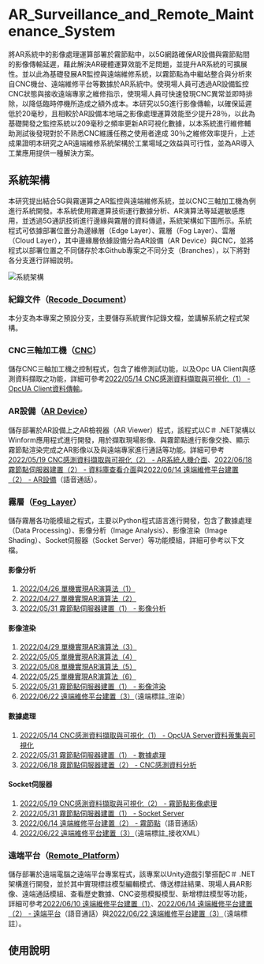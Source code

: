 # AR_Surveillance_and_Remote_Maintenance_System
將AR系統中的影像處理運算部署於霧節點中，以5G網路確保AR設備與霧節點間的影像傳輸延遲，藉此解決AR硬體運算效能不足問題，並提升AR系統的可擴展性。並以此為基礎發展AR監控與遠端維修系統，以霧節點為中繼站整合與分析來自CNC機台、遠端維修平台等數據於AR系統中。使現場人員可透過AR設備監控CNC狀態與接收遠端專家之維修指示，使現場人員可快速發現CNC異常並即時排除，以降低臨時停機所造成之額外成本。本研究以5G進行影像傳輸，以確保延遲低於20毫秒，且相較於AR設備本地端之影像處理運算效能至少提升28％，以此為基礎開發之監控系統以209毫秒之頻率更新AR可視化數據，以本系統進行維修輔助測試後發現對於不熟悉CNC維護任務之使用者達成 30％之維修效率提升，上述成果證明本研究之AR遠端維修系統架構於工業場域之效益與可行性，並為AR導入工業應用提供一種解決方案。

## 系統架構
本研究提出結合5G與霧運算之AR監控與遠端維修系統，並以CNC三軸加工機為例進行系統開發。本系統使用霧運算技術運行數據分析、AR演算法等延遲敏感應用，並透過5G通訊技術進行邊緣與霧層的資料傳遞，系統架構如下圖所示。系統程式可依據部署位置分為邊緣層（Edge Layer）、霧層（Fog Layer）、雲層（Cloud Layer），其中邊緣層依據設備分為AR設備（AR Device）與CNC，並將程式以部署位置之不同儲存於本Github專案之不同分支（Branches），以下將對各分支進行詳細說明。

![系統架構](https://user-images.githubusercontent.com/77768660/188812957-9fcc322c-7992-4b1e-9bc2-31a26ecb8265.png)

### 紀錄文件（[Recode_Document](https://github.com/vf19961226/AR_Surveillance_and_Remote_Maintenance_System)）
本分支為本專案之預設分支，主要儲存系統實作記錄文檔，並講解系統之程式架構。

### CNC三軸加工機（[CNC](https://github.com/vf19961226/AR_Surveillance_and_Remote_Maintenance_System/tree/CNC)）
儲存CNC三軸加工機之控制程式，包含了維修測試功能，以及Opc UA Client與感測資料擷取之功能，詳細可參考[2022/05/14 CNC感測資料擷取與可視化（1） - OpcUA Client資料傳輸](https://github.com/vf19961226/AR_Surveillance_and_Remote_Maintenance_System/blob/Recode_Document/2022_05_14%20CNC%E6%84%9F%E6%B8%AC%E8%B3%87%E6%96%99%E6%93%B7%E5%8F%96%E8%88%87%E5%8F%AF%E8%A6%96%E5%8C%96%EF%BC%881%EF%BC%89.md#opcua-client%E8%B3%87%E6%96%99%E5%82%B3%E8%BC%B8)。

### AR設備（[AR Device](https://github.com/vf19961226/AR_Surveillance_and_Remote_Maintenance_System/tree/AR_Device)）
儲存部署於AR設備上之AR檢視器（AR Viewer）程式，該程式以C＃ .NET架構以Winform應用程式進行開發，用於擷取現場影像、與霧節點進行影像交換、顯示霧節點渲染完成之AR影像以及與遠端專家進行通話等功能。詳細可參考[2022/05/19 CNC感測資料擷取與可視化（2） - AR系統人機介面](https://github.com/vf19961226/AR_Surveillance_and_Remote_Maintenance_System/blob/Recode_Document/2022_05_19%20CNC%E6%84%9F%E6%B8%AC%E8%B3%87%E6%96%99%E6%93%B7%E5%8F%96%E8%88%87%E5%8F%AF%E8%A6%96%E5%8C%96%EF%BC%882%EF%BC%89.md#ar%E7%B3%BB%E7%B5%B1%E4%BA%BA%E6%A9%9F%E4%BB%8B%E9%9D%A2)、[2022/06/18 霧節點伺服器建置（2） - 資料庫查看介面](https://github.com/vf19961226/AR_Surveillance_and_Remote_Maintenance_System/blob/Recode_Document/2022_06_18%20%E9%9C%A7%E7%AF%80%E9%BB%9E%E4%BC%BA%E6%9C%8D%E5%99%A8%E5%BB%BA%E7%BD%AE%EF%BC%882%EF%BC%89.md#%E8%B3%87%E6%96%99%E5%BA%AB%E6%9F%A5%E7%9C%8B%E4%BB%8B%E9%9D%A2)與[2022/06/14 遠端維修平台建置（2） - AR設備](https://github.com/vf19961226/AR_Surveillance_and_Remote_Maintenance_System/blob/Recode_Document/2022_06_14%20%E9%81%A0%E7%AB%AF%E7%B6%AD%E4%BF%AE%E5%B9%B3%E5%8F%B0%E5%BB%BA%E7%BD%AE%EF%BC%882%EF%BC%89.md#ar%E8%A8%AD%E5%82%99)（語音通話）。

### 霧層（[Fog_Layer](https://github.com/vf19961226/AR_Surveillance_and_Remote_Maintenance_System/tree/Fog_Layer)）
儲存霧層各功能模組之程式，主要以Python程式語言進行開發，包含了數據處理（Data Processing）、影像分析（Image Analysis）、影像渲染（Image Shading）、Socket伺服器（Socket Server）等功能模組，詳細可參考以下文檔。

#### 影像分析
1. [2022/04/26 單機實現AR演算法（1）](https://github.com/vf19961226/AR_Surveillance_and_Remote_Maintenance_System/blob/Recode_Document/2022_04_26%20%E5%96%AE%E6%A9%9F%E5%AF%A6%E7%8F%BEAR%E6%BC%94%E7%AE%97%E6%B3%95%EF%BC%881%EF%BC%89.md#20220426-%E5%96%AE%E6%A9%9F%E5%AF%A6%E7%8F%BEar%E6%BC%94%E7%AE%97%E6%B3%951)
2. [2022/04/27 單機實現AR演算法（2）](https://github.com/vf19961226/AR_Surveillance_and_Remote_Maintenance_System/blob/Recode_Document/2022_04_27%20%E5%96%AE%E6%A9%9F%E5%AF%A6%E7%8F%BEAR%E6%BC%94%E7%AE%97%E6%B3%95%EF%BC%882%EF%BC%89.md#20220427-%E5%96%AE%E6%A9%9F%E5%AF%A6%E7%8F%BEar%E6%BC%94%E7%AE%97%E6%B3%952)
3. [2022/05/31 霧節點伺服器建置（1） - 影像分析](https://github.com/vf19961226/AR_Surveillance_and_Remote_Maintenance_System/blob/Recode_Document/2022_05_31%20%E9%9C%A7%E7%AF%80%E9%BB%9E%E4%BC%BA%E6%9C%8D%E5%99%A8%E5%BB%BA%E7%BD%AE%EF%BC%881%EF%BC%89.md#%E5%BD%B1%E5%83%8F%E5%88%86%E6%9E%90image-analysis)

#### 影像渲染
1. [2022/04/29 單機實現AR演算法（3）](https://github.com/vf19961226/AR_Surveillance_and_Remote_Maintenance_System/blob/Recode_Document/2022_04_29%20%E5%96%AE%E6%A9%9F%E5%AF%A6%E7%8F%BEAR%E6%BC%94%E7%AE%97%E6%B3%95%EF%BC%883%EF%BC%89.md#20220429-%E5%96%AE%E6%A9%9F%E5%AF%A6%E7%8F%BEar%E6%BC%94%E7%AE%97%E6%B3%953)
2. [2022/05/05 單機實現AR演算法（4）](https://github.com/vf19961226/AR_Surveillance_and_Remote_Maintenance_System/blob/Recode_Document/2022_05_05%20%E5%96%AE%E6%A9%9F%E5%AF%A6%E7%8F%BEAR%E6%BC%94%E7%AE%97%E6%B3%95%EF%BC%884%EF%BC%89.md#20220505-%E5%96%AE%E6%A9%9F%E5%AF%A6%E7%8F%BEar%E6%BC%94%E7%AE%97%E6%B3%954)
3. [2022/05/08 單機實現AR演算法（5）](https://github.com/vf19961226/AR_Surveillance_and_Remote_Maintenance_System/blob/Recode_Document/2022_05_08%20%E5%96%AE%E6%A9%9F%E5%AF%A6%E7%8F%BEAR%E6%BC%94%E7%AE%97%E6%B3%95%EF%BC%885%EF%BC%89.md#20220508-%E5%96%AE%E6%A9%9F%E5%AF%A6%E7%8F%BEar%E6%BC%94%E7%AE%97%E6%B3%955)
4. [2022/05/25 單機實現AR演算法（6）](https://github.com/vf19961226/AR_Surveillance_and_Remote_Maintenance_System/blob/Recode_Document/2022_05_25%20%E5%96%AE%E6%A9%9F%E5%AF%A6%E7%8F%BEAR%E6%BC%94%E7%AE%97%E6%B3%95%EF%BC%886%EF%BC%89.md#20220525-%E5%96%AE%E6%A9%9F%E5%AF%A6%E7%8F%BEar%E6%BC%94%E7%AE%97%E6%B3%956)
5. [2022/05/31 霧節點伺服器建置（1） - 影像渲染](https://github.com/vf19961226/AR_Surveillance_and_Remote_Maintenance_System/blob/Recode_Document/2022_05_31%20%E9%9C%A7%E7%AF%80%E9%BB%9E%E4%BC%BA%E6%9C%8D%E5%99%A8%E5%BB%BA%E7%BD%AE%EF%BC%881%EF%BC%89.md#%E5%BD%B1%E5%83%8F%E6%B8%B2%E6%9F%93image-shading)
6. [2022/06/22 遠端維修平台建置（3）](https://github.com/vf19961226/AR_Surveillance_and_Remote_Maintenance_System/blob/Recode_Document/2022_06_22%20%E9%81%A0%E7%AB%AF%E7%B6%AD%E4%BF%AE%E5%B9%B3%E5%8F%B0%E5%BB%BA%E7%BD%AE%EF%BC%883%EF%BC%89.md)（遠端標註_渲染）

#### 數據處理
1. [2022/05/14 CNC感測資料擷取與可視化（1） - OpcUA Server資料蒐集與可視化](https://github.com/vf19961226/AR_Surveillance_and_Remote_Maintenance_System/blob/Recode_Document/2022_05_14%20CNC%E6%84%9F%E6%B8%AC%E8%B3%87%E6%96%99%E6%93%B7%E5%8F%96%E8%88%87%E5%8F%AF%E8%A6%96%E5%8C%96%EF%BC%881%EF%BC%89.md#opcua-server%E8%B3%87%E6%96%99%E8%92%90%E9%9B%86%E8%88%87%E5%8F%AF%E8%A6%96%E5%8C%96)
2. [2022/05/31 霧節點伺服器建置（1） - 數據處理](https://github.com/vf19961226/AR_Surveillance_and_Remote_Maintenance_System/blob/Recode_Document/2022_05_31%20%E9%9C%A7%E7%AF%80%E9%BB%9E%E4%BC%BA%E6%9C%8D%E5%99%A8%E5%BB%BA%E7%BD%AE%EF%BC%881%EF%BC%89.md#%E6%95%B8%E6%93%9A%E8%99%95%E7%90%86data-processing)
3. [2022/06/18 霧節點伺服器建置（2） - CNC感測資料分析](https://github.com/vf19961226/AR_Surveillance_and_Remote_Maintenance_System/blob/Recode_Document/2022_06_18%20%E9%9C%A7%E7%AF%80%E9%BB%9E%E4%BC%BA%E6%9C%8D%E5%99%A8%E5%BB%BA%E7%BD%AE%EF%BC%882%EF%BC%89.md#cnc%E6%84%9F%E6%B8%AC%E8%B3%87%E6%96%99%E5%88%86%E6%9E%90)

#### Socket伺服器
1. [2022/05/19 CNC感測資料擷取與可視化（2） - 霧節點影像處理](https://github.com/vf19961226/AR_Surveillance_and_Remote_Maintenance_System/blob/Recode_Document/2022_05_19%20CNC%E6%84%9F%E6%B8%AC%E8%B3%87%E6%96%99%E6%93%B7%E5%8F%96%E8%88%87%E5%8F%AF%E8%A6%96%E5%8C%96%EF%BC%882%EF%BC%89.md#%E9%9C%A7%E7%AF%80%E9%BB%9E%E5%BD%B1%E5%83%8F%E8%99%95%E7%90%86)
2. [2022/05/31 霧節點伺服器建置（1） - Socket Server](https://github.com/vf19961226/AR_Surveillance_and_Remote_Maintenance_System/blob/Recode_Document/2022_05_31%20%E9%9C%A7%E7%AF%80%E9%BB%9E%E4%BC%BA%E6%9C%8D%E5%99%A8%E5%BB%BA%E7%BD%AE%EF%BC%881%EF%BC%89.md#socket-server)
3. [2022/06/14 遠端維修平台建置（2） - 霧節點](https://github.com/vf19961226/AR_Surveillance_and_Remote_Maintenance_System/blob/Recode_Document/2022_06_14%20%E9%81%A0%E7%AB%AF%E7%B6%AD%E4%BF%AE%E5%B9%B3%E5%8F%B0%E5%BB%BA%E7%BD%AE%EF%BC%882%EF%BC%89.md#%E9%9C%A7%E7%AF%80%E9%BB%9E)（語音通話）
4. [2022/06/22 遠端維修平台建置（3）](https://github.com/vf19961226/AR_Surveillance_and_Remote_Maintenance_System/blob/Recode_Document/2022_06_22%20%E9%81%A0%E7%AB%AF%E7%B6%AD%E4%BF%AE%E5%B9%B3%E5%8F%B0%E5%BB%BA%E7%BD%AE%EF%BC%883%EF%BC%89.md)（遠端標註_接收XML）

### 遠端平台（[Remote_Platform](https://github.com/vf19961226/AR_Surveillance_and_Remote_Maintenance_System/tree/Remote_Platform)）
儲存部署於遠端電腦之遠端平台專案程式，該專案以Unity遊戲引擎搭配C＃ .NET架構進行開發，並於其中實現標註模型編輯模式、傳送標註結果、現場人員AR影像、遠端通話模組、查看歷史數據、CNC姿態模擬模型、新增標註模型等功能，詳細可參考[2022/06/10 遠端維修平台建置（1）](https://github.com/vf19961226/AR_Surveillance_and_Remote_Maintenance_System/blob/Recode_Document/2022_06_10%20%E9%81%A0%E7%AB%AF%E7%B6%AD%E4%BF%AE%E5%B9%B3%E5%8F%B0%E5%BB%BA%E7%BD%AE%EF%BC%881%EF%BC%89.md#20220610-%E9%81%A0%E7%AB%AF%E7%B6%AD%E4%BF%AE%E5%B9%B3%E5%8F%B0%E5%BB%BA%E7%BD%AE1)、[2022/06/14 遠端維修平台建置（2） - 遠端平台](https://github.com/vf19961226/AR_Surveillance_and_Remote_Maintenance_System/blob/Recode_Document/2022_06_14%20%E9%81%A0%E7%AB%AF%E7%B6%AD%E4%BF%AE%E5%B9%B3%E5%8F%B0%E5%BB%BA%E7%BD%AE%EF%BC%882%EF%BC%89.md#%E9%81%A0%E7%AB%AF%E5%B9%B3%E5%8F%B0)（語音通話）與[2022/06/22 遠端維修平台建置（3）](https://github.com/vf19961226/AR_Surveillance_and_Remote_Maintenance_System/blob/Recode_Document/2022_06_22%20%E9%81%A0%E7%AB%AF%E7%B6%AD%E4%BF%AE%E5%B9%B3%E5%8F%B0%E5%BB%BA%E7%BD%AE%EF%BC%883%EF%BC%89.md)（遠端標註）。

## 使用說明
